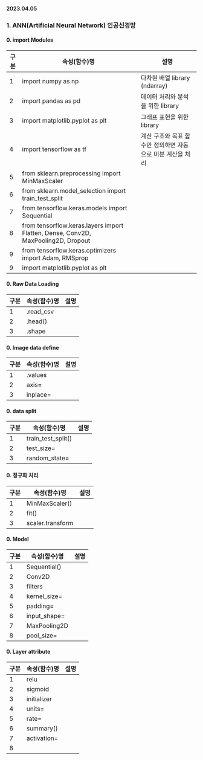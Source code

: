 #### 2023.04.05

### 1. ANN(Artificial Neural Network) 인공신경망

#### 0. import Modules

|구분|속성(함수)명|설명|
|---|---|---|
|1|import numpy as np |다차원 배열 library (ndarray) |
|2|import pandas as pd|데이터 처리와 분석을 위한 library|
|3|import matplotlib.pyplot as plt|그래프 표현을 위한 library|
|4|import tensorflow as tf|계산 구조와 목표 함수만 정의하면 자동으로 미분 계산을 처리|
|5|from sklearn.preprocessing import MinMaxScaler||
|6|from sklearn.model_selection import train_test_split||
|7|from tensorflow.keras.models import Sequential||
|8|from tensorflow.keras.layers import Flatten, Dense, Conv2D, MaxPooling2D, Dropout||
|9|from tensorflow.keras.optimizers import Adam, RMSprop||
|9|import matplotlib.pyplot as plt||


 
#### 0. Raw Data Loading

|구분|속성(함수)명|설명|
|---|---|---|
|1|.read_csv||
|2|.head()||
|3|.shape||

  
#### 0. Image data define

|구분|속성(함수)명|설명|
|---|---|---|
|1|.values||
|2|axis=||
|3|inplace=||
  
#### 0. data split

|구분|속성(함수)명|설명|
|---|---|---|
|1|train_test_split()||
|2|test_size=||
|3|random_state=||


#### 0. 정규화 처리

|구분|속성(함수)명|설명|
|---|---|---|
|1|MinMaxScaler()||
|2|fit()||
|3|scaler.transform||

#### 0. Model

|구분|속성(함수)명|설명|
|---|---|---|
|1|Sequential()||
|2|Conv2D||
|3|filters||
|4|kernel_size=||
|5|padding=||
|6|input_shape=||
|7|MaxPooling2D||
|8|pool_size=||

#### 0. Layer attribute

|구분|속성(함수)명|설명|
|---|---|---|
|1|relu||
|2|sigmoid||
|3|initializer||
|4|units=||
|5|rate=||
|6|summary()||
|7|activation=||
|8|||


